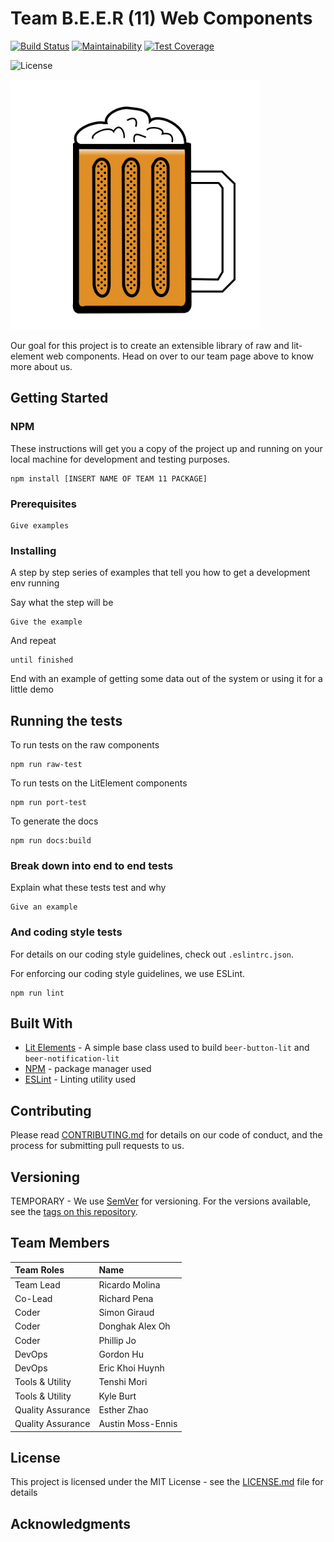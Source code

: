 # Team B.E.E.R (11) Web Components

[![Build Status](https://travis-ci.com/ucsd-cse112/Team11.svg?token=fWJAAQS1tpDVdKvzGfj7&branch=master)](https://travis-ci.com/ucsd-cse112/Team11)
[![Maintainability](https://api.codeclimate.com/v1/badges/a99a88d28ad37a79dbf6/maintainability)](https://codeclimate.com/github/codeclimate/codeclimate/maintainability)
[![Test Coverage](https://api.codeclimate.com/v1/badges/a99a88d28ad37a79dbf6/test_coverage)](https://codeclimate.com/github/codeclimate/codeclimate/test_coverage)

<!-- TODO - Don't need if closed source -->
![License](https://img.shields.io/badge/License-MIT-yellow.svg)

<a href="https://zhaoesther.github.io/cse112-team11-website/"><img src="src/raw-beer/Raw-Brand/beer_team_logo.png" height="400" width="400" ></a>
<!-- TODO - Change the link when Esther migrates page to Team 11 repo -->

Our goal for this project is to create an extensible library of raw and lit-element web components. Head on over to our team page above to know more about us.

## Getting Started

### NPM

These instructions will get you a copy of the project up and running on your local machine for development and testing purposes. 

```
npm install [INSERT NAME OF TEAM 11 PACKAGE]
```

<!-- TODO - Git instructions? -->

### Prerequisites

<!-- TODO - Put testcafe and stuff like that -->

```
Give examples
```

### Installing

<!-- NPM takes care of these stuff so not sure what to put here, maybe unnecessary -->

A step by step series of examples that tell you how to get a development env running

Say what the step will be

```
Give the example
```

And repeat

```
until finished
```

End with an example of getting some data out of the system or using it for a little demo

## Running the tests

To run tests on the raw components
```
npm run raw-test
```

To run tests on the LitElement components
```
npm run port-test
```

To generate the docs
```
npm run docs:build
```
### Break down into end to end tests
<!-- TODO - Ask the testers for details on this -->
Explain what these tests test and why

```
Give an example
```

### And coding style tests

For details on our coding style guidelines, check out `.eslintrc.json`. 

For enforcing our coding style guidelines, we use ESLint.

```
npm run lint
```

## Built With

<!-- TODO - Not sure what to put here. Maybe VSCode and stuff like that or is it just CSS, JQuery, LitElements? -->

* [Lit Elements](https://lit-element.polymer-project.org/) - A simple base class used to build `beer-button-lit` and `beer-notification-lit`
* [NPM](https://www.npmjs.com/) - package manager used
* [ESLint](https://eslint.org/) - Linting utility used

## Contributing

<!-- TODO - Don't know if we need this but the gist of this is so that if we decide to go opensource and people want to contribute, these will be how contributions are organized.  -->

Please read [CONTRIBUTING.md](CONTRIBUTING.md) for details on our code of conduct, and the process for submitting pull requests to us.

## Versioning

<!-- TODO - Adopt a versioning guideline on meeting -->

TEMPORARY - We use [SemVer](http://semver.org/) for versioning. For the versions available, see the [tags on this repository](https://github.com/your/project/tags). 

## Team Members

<!-- TODO - We should probably change the roles up because we only stuck with it on Sprint 0 -->

| Team Roles        | Name             |
|:------------------|:-----------------|
| Team Lead         | Ricardo Molina   |
| Co-Lead           | Richard Pena     |
| Coder             | Simon Giraud     |
| Coder             | Donghak Alex Oh  |
| Coder             | Phillip Jo       |
| DevOps            | Gordon Hu        |
| DevOps            | Eric Khoi Huynh  |
| Tools & Utility   | Tenshi Mori      |
| Tools & Utility   | Kyle Burt        |
| Quality Assurance | Esther Zhao      |
| Quality Assurance | Austin Moss-Ennis|

## License

<!-- TODO - Don't need if closed source -->

This project is licensed under the MIT License - see the [LICENSE.md](LICENSE.md) file for details

## Acknowledgments

<!-- TODO - Decide what we want to put here. Looks like other teams are putting SauceLabs or BrowserStack if they got some free stuff but otherwise, I don't see anything -->
